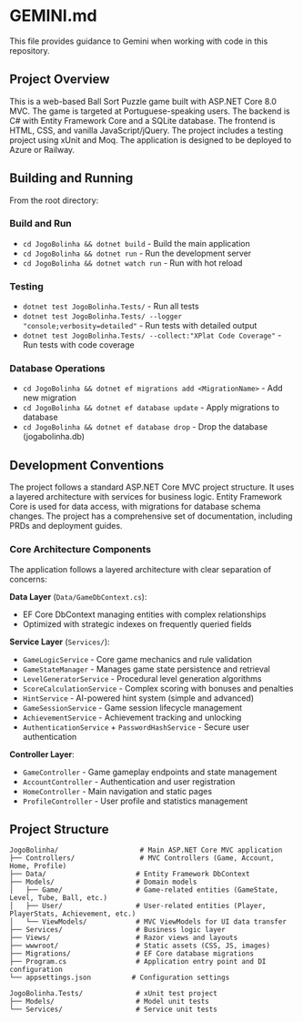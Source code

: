 # GEMINI.md

This file provides guidance to Gemini when working with code in this repository.

## Project Overview

This is a web-based Ball Sort Puzzle game built with ASP.NET Core 8.0 MVC. The game is targeted at Portuguese-speaking users. The backend is C# with Entity Framework Core and a SQLite database. The frontend is HTML, CSS, and vanilla JavaScript/jQuery. The project includes a testing project using xUnit and Moq. The application is designed to be deployed to Azure or Railway.

## Building and Running

From the root directory:

### Build and Run
- `cd JogoBolinha && dotnet build` - Build the main application
- `cd JogoBolinha && dotnet run` - Run the development server
- `cd JogoBolinha && dotnet watch run` - Run with hot reload

### Testing
- `dotnet test JogoBolinha.Tests/` - Run all tests
- `dotnet test JogoBolinha.Tests/ --logger "console;verbosity=detailed"` - Run tests with detailed output
- `dotnet test JogoBolinha.Tests/ --collect:"XPlat Code Coverage"` - Run tests with code coverage

### Database Operations
- `cd JogoBolinha && dotnet ef migrations add <MigrationName>` - Add new migration
- `cd JogoBolinha && dotnet ef database update` - Apply migrations to database
- `cd JogoBolinha && dotnet ef database drop` - Drop the database (jogabolinha.db)

## Development Conventions

The project follows a standard ASP.NET Core MVC project structure. It uses a layered architecture with services for business logic. Entity Framework Core is used for data access, with migrations for database schema changes. The project has a comprehensive set of documentation, including PRDs and deployment guides.

### Core Architecture Components

The application follows a layered architecture with clear separation of concerns:

**Data Layer** (`Data/GameDbContext.cs`): 
- EF Core DbContext managing entities with complex relationships
- Optimized with strategic indexes on frequently queried fields

**Service Layer** (`Services/`):
- `GameLogicService` - Core game mechanics and rule validation
- `GameStateManager` - Manages game state persistence and retrieval
- `LevelGeneratorService` - Procedural level generation algorithms
- `ScoreCalculationService` - Complex scoring with bonuses and penalties
- `HintService` - AI-powered hint system (simple and advanced)
- `GameSessionService` - Game session lifecycle management
- `AchievementService` - Achievement tracking and unlocking
- `AuthenticationService` + `PasswordHashService` - Secure user authentication

**Controller Layer**:
- `GameController` - Game gameplay endpoints and state management
- `AccountController` - Authentication and user registration
- `HomeController` - Main navigation and static pages
- `ProfileController` - User profile and statistics management

## Project Structure

```
JogoBolinha/                    # Main ASP.NET Core MVC application
├── Controllers/                # MVC Controllers (Game, Account, Home, Profile)
├── Data/                      # Entity Framework DbContext
├── Models/                    # Domain models
│   ├── Game/                  # Game-related entities (GameState, Level, Tube, Ball, etc.)
│   ├── User/                  # User-related entities (Player, PlayerStats, Achievement, etc.)
│   └── ViewModels/            # MVC ViewModels for UI data transfer
├── Services/                  # Business logic layer
├── Views/                     # Razor views and layouts
├── wwwroot/                   # Static assets (CSS, JS, images)
├── Migrations/                # EF Core database migrations
├── Program.cs                 # Application entry point and DI configuration
└── appsettings.json          # Configuration settings

JogoBolinha.Tests/             # xUnit test project
├── Models/                    # Model unit tests
└── Services/                  # Service unit tests
```
